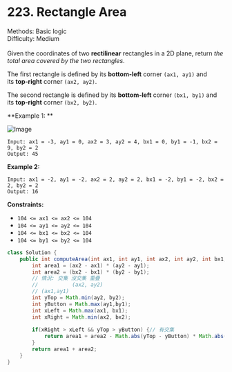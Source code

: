 # 223. Rectangle Area  

  Methods: Basic logic </br> Difficulty: Medium </br> </br>Given the coordinates of two **rectilinear** rectangles in a 2D plane, return *the total area covered by the two rectangles*.

The first rectangle is defined by its **bottom-left** corner `(ax1, ay1)` and its **top-right** corner `(ax2, ay2)`.

The second rectangle is defined by its **bottom-left** corner `(bx1, by1)` and its **top-right** corner `(bx2, by2)`.

**Example 1: **

![Image](https://assets.leetcode.com/uploads/2021/05/08/rectangle-plane.png)

```plain text
Input: ax1 = -3, ay1 = 0, ax2 = 3, ay2 = 4, bx1 = 0, by1 = -1, bx2 = 9, by2 = 2
Output: 45

```

**Example 2:**

```plain text
Input: ax1 = -2, ay1 = -2, ax2 = 2, ay2 = 2, bx1 = -2, by1 = -2, bx2 = 2, by2 = 2
Output: 16

```

**Constraints:**

- `104 <= ax1 <= ax2 <= 104`
- `104 <= ay1 <= ay2 <= 104`
- `104 <= bx1 <= bx2 <= 104`
- `104 <= by1 <= by2 <= 104`
```java
class Solution {
    public int computeArea(int ax1, int ay1, int ax2, int ay2, int bx1, int by1, int bx2, int by2) {
        int area1 = (ax2 - ax1) * (ay2 - ay1);
        int area2 = (bx2 - bx1) * (by2 - by1);
        // 情況: 交集 沒交集 重疊
        //           (ax2, ay2)
        // (ax1,ay1)
        int yTop = Math.min(ay2, by2);
        int yButton = Math.max(ay1,by1);
        int xLeft = Math.max(ax1, bx1);
        int xRight = Math.min(ax2, bx2);
       
        if(xRight > xLeft && yTop > yButton) {// 有交集
            return area1 + area2 - Math.abs(yTop - yButton) * Math.abs(xLeft - xRight);
        } 
        return area1 + area2;
    }
}
```

